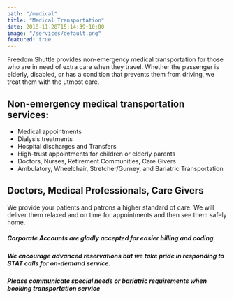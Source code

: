 ```yaml
---
path: "/medical"
title: "Medical Transportation"
date: 2018-11-28T15:14:39+10:00
image: "/services/default.png"
featured: true
---
```


Freedom Shuttle provides non-emergency medical transportation for those who are in need of extra care when they travel. Whether the passenger is elderly, disabled, or has a condition that prevents them from driving, we treat them with the utmost care.

## Non-emergency medical transportation services:

- Medical appointments
- Dialysis treatments
- Hospital discharges and Transfers
- High-trust appointments for children or elderly parents
- Doctors, Nurses, Retirement Communities, Care Givers
- Ambulatory, Wheelchair, Stretcher/Gurney, and Bariatric Transportation

## Doctors, Medical Professionals, Care Givers

We provide your patients and patrons a higher standard of care. We will deliver them relaxed and on time for appointments and then see them safely home.

##### Corporate Accounts are gladly accepted for easier billing and coding.

##### We encourage advanced reservations but we take pride in responding to STAT calls for on-demand service.

##### Please communicate special needs or bariatric requirements when booking transportation service
